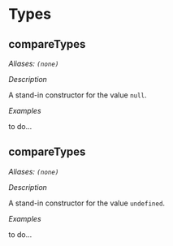 # Types

## compareTypes

_Aliases: `(none)`_

_Description_

A stand-in constructor for the value `null`.

_Examples_

to do...
## compareTypes

_Aliases: `(none)`_

_Description_

A stand-in constructor for the value `undefined`.

_Examples_

to do...